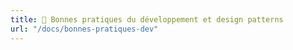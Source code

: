 ```yaml
---
title: 🔰 Bonnes pratiques du développement et design patterns
url: "/docs/bonnes-pratiques-dev"
---
```

